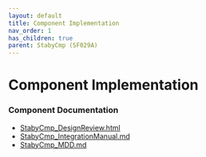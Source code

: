 ```yaml
---
layout: default
title: Component Implementation
nav_order: 1
has_children: true
parent: StabyCmp (SF029A)
---
```

# Component Implementation
### Component Documentation

- [StabyCmp_DesignReview.html](doc/StabyCmp_DesignReview.html)
- [StabyCmp_IntegrationManual.md](doc/StabyCmp_IntegrationManual.md)
- [StabyCmp_MDD.md](doc/StabyCmp_MDD.md)


